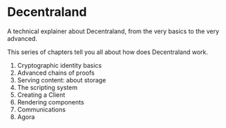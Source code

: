 # Decentraland

A technical explainer about Decentraland, from the very basics to the very advanced.

This series of chapters tell you all about how does Decentraland work.

1. Cryptographic identity basics
2. Advanced chains of proofs
3. Serving content: about storage
4. The scripting system
5. Creating a Client
6. Rendering components
7. Communications
8. Agora